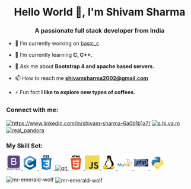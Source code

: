 <h1 align="center">Hello World 👋, I'm Shivam Sharma</h1>
<h3 align="center">A passionate full stack developer from India</h3>

- 🔭 I’m currently working on [basic_c](https://github.com/Mr-Emerald-Wolf/basic_c)

- 🌱 I’m currently learning **C, C++.**

- 💬 Ask me about **Bootstrap 4 and apache based servers.**

- 📫 How to reach me **shivamsharma2002@gmail.com**

- ⚡ Fun fact **I like to explore new types of coffees.**

<h3 align="left">Connect with me:</h3>
<p align="left">
<a href="https://linkedin.com/in/https://www.linkedin.com/in/shivam-sharma-6a0b1b1a7/" target="blank"><img align="center" src="https://raw.githubusercontent.com/rahuldkjain/github-profile-readme-generator/master/src/images/icons/Social/linked-in-alt.svg" alt="https://www.linkedin.com/in/shivam-sharma-6a0b1b1a7/" height="30" width="40" /></a>
<a href="https://instagram.com/s.hi.va.m" target="blank"><img align="center" src="https://raw.githubusercontent.com/rahuldkjain/github-profile-readme-generator/master/src/images/icons/Social/instagram.svg" alt="s.hi.va.m" height="30" width="40" /></a>
<a href="https://www.codechef.com/users/real_pandora" target="blank"><img align="center" src="https://cdn.jsdelivr.net/npm/simple-icons@3.1.0/icons/codechef.svg" alt="real_pandora" height="30" width="40" /></a>
</p>

<h3 align="left">My Skill Set:</h3>
<p align="left"> <a href="https://getbootstrap.com" target="_blank"> <img src="https://raw.githubusercontent.com/devicons/devicon/master/icons/bootstrap/bootstrap-plain-wordmark.svg" alt="bootstrap" width="40" height="40"/> </a> <a href="https://www.cprogramming.com/" target="_blank"> <img src="https://raw.githubusercontent.com/devicons/devicon/master/icons/c/c-original.svg" alt="c" width="40" height="40"/> </a> <a href="https://www.w3schools.com/css/" target="_blank"> <img src="https://raw.githubusercontent.com/devicons/devicon/master/icons/css3/css3-original-wordmark.svg" alt="css3" width="40" height="40"/> </a> <a href="https://git-scm.com/" target="_blank"> <img src="https://www.vectorlogo.zone/logos/git-scm/git-scm-icon.svg" alt="git" width="40" height="40"/> </a> <a href="https://www.w3.org/html/" target="_blank"> <img src="https://raw.githubusercontent.com/devicons/devicon/master/icons/html5/html5-original-wordmark.svg" alt="html5" width="40" height="40"/> </a> <a href="https://developer.mozilla.org/en-US/docs/Web/JavaScript" target="_blank"> <img src="https://raw.githubusercontent.com/devicons/devicon/master/icons/javascript/javascript-original.svg" alt="javascript" width="40" height="40"/> </a> <a href="https://www.linux.org/" target="_blank"> <img src="https://raw.githubusercontent.com/devicons/devicon/master/icons/linux/linux-original.svg" alt="linux" width="40" height="40"/> </a> <a href="https://www.mysql.com/" target="_blank"> <img src="https://raw.githubusercontent.com/devicons/devicon/master/icons/mysql/mysql-original-wordmark.svg" alt="mysql" width="40" height="40"/> </a> <a href="https://www.php.net" target="_blank"> <img src="https://raw.githubusercontent.com/devicons/devicon/master/icons/php/php-original.svg" alt="php" width="40" height="40"/> </a> <a href="https://www.python.org" target="_blank"> <img src="https://raw.githubusercontent.com/devicons/devicon/master/icons/python/python-original.svg" alt="python" width="40" height="40"/> </a> </p>

<p><img align="left" src="https://github-readme-stats.vercel.app/api/top-langs?username=mr-emerald-wolf&show_icons=true&locale=en&layout=compact" alt="mr-emerald-wolf" /></p>

<p>&nbsp;<img align="center" src="https://github-readme-stats.vercel.app/api?username=mr-emerald-wolf&show_icons=true&locale=en" alt="mr-emerald-wolf" /></p>
